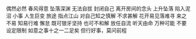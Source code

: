 偶然必然
春风得意 坠落深渊 无法自拔 封闭自己 离开房间的念头
上升坠落 陷入泥沼
小事 人生巨变
旅途
指点江山 对自己知之慎解 不求甚解
花开易见落难寻
来之不易
知易行难
懈怠
既可银牙坚持 也可不和解 放任自流 听天由命
万种可能 不要设定限制 
如意之事十之一二足矣
但行好事，莫问前程
